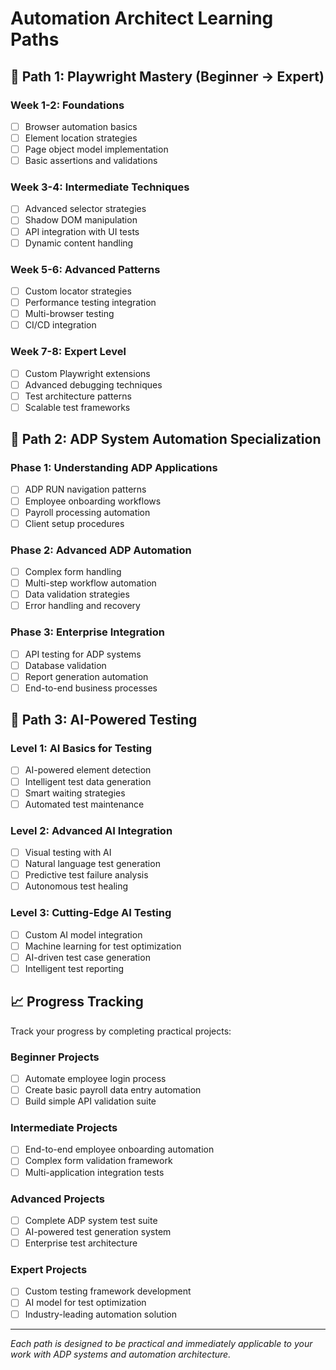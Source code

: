 # Automation Architect Learning Paths

## 🎯 Path 1: Playwright Mastery (Beginner → Expert)

### Week 1-2: Foundations
- [ ] Browser automation basics
- [ ] Element location strategies  
- [ ] Page object model implementation
- [ ] Basic assertions and validations

### Week 3-4: Intermediate Techniques
- [ ] Advanced selector strategies
- [ ] Shadow DOM manipulation
- [ ] API integration with UI tests
- [ ] Dynamic content handling

### Week 5-6: Advanced Patterns
- [ ] Custom locator strategies
- [ ] Performance testing integration
- [ ] Multi-browser testing
- [ ] CI/CD integration

### Week 7-8: Expert Level
- [ ] Custom Playwright extensions
- [ ] Advanced debugging techniques
- [ ] Test architecture patterns
- [ ] Scalable test frameworks

## 🚀 Path 2: ADP System Automation Specialization

### Phase 1: Understanding ADP Applications
- [ ] ADP RUN navigation patterns
- [ ] Employee onboarding workflows
- [ ] Payroll processing automation
- [ ] Client setup procedures

### Phase 2: Advanced ADP Automation
- [ ] Complex form handling
- [ ] Multi-step workflow automation
- [ ] Data validation strategies
- [ ] Error handling and recovery

### Phase 3: Enterprise Integration
- [ ] API testing for ADP systems
- [ ] Database validation
- [ ] Report generation automation
- [ ] End-to-end business processes

## 🤖 Path 3: AI-Powered Testing

### Level 1: AI Basics for Testing
- [ ] AI-powered element detection
- [ ] Intelligent test data generation
- [ ] Smart waiting strategies
- [ ] Automated test maintenance

### Level 2: Advanced AI Integration
- [ ] Visual testing with AI
- [ ] Natural language test generation
- [ ] Predictive test failure analysis
- [ ] Autonomous test healing

### Level 3: Cutting-Edge AI Testing
- [ ] Custom AI model integration
- [ ] Machine learning for test optimization
- [ ] AI-driven test case generation
- [ ] Intelligent test reporting

## 📈 Progress Tracking

Track your progress by completing practical projects:

### Beginner Projects
- [ ] Automate employee login process
- [ ] Create basic payroll data entry automation
- [ ] Build simple API validation suite

### Intermediate Projects  
- [ ] End-to-end employee onboarding automation
- [ ] Complex form validation framework
- [ ] Multi-application integration tests

### Advanced Projects
- [ ] Complete ADP system test suite
- [ ] AI-powered test generation system
- [ ] Enterprise test architecture

### Expert Projects
- [ ] Custom testing framework development
- [ ] AI model for test optimization
- [ ] Industry-leading automation solution

---

*Each path is designed to be practical and immediately applicable to your work with ADP systems and automation architecture.*